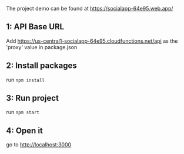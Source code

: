 The project demo can be found at https://socialapp-64e95.web.app/

## 1: API Base URL

Add https://us-central1-socialapp-64e95.cloudfunctions.net/api as the 'proxy' value in package.json

## 2: Install packages

run `npm install`

## 3: Run project

run `npm start`

## 4: Open it

go to [http://localhost:3000](http://localhost:3000)
